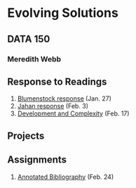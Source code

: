 # Evolving Solutions 

## DATA 150

### Meredith Webb

## Response to Readings
1. [Blumenstock response](https://meredithwebb.github.io/workshop/blumenstock) (Jan. 27)
2. [Jahan response](https://meredithwebb.github.io/workshop/jahan) (Feb. 3)
3. [Development and Complexity](https://meredithwebb.github.io/workshop/development_and_complexity) (Feb. 17)
## Projects

## Assignments
1. [Annotated Bibliography](https://meredithwebb.github.io/workshop/annotatedbibliography) (Feb. 24)
